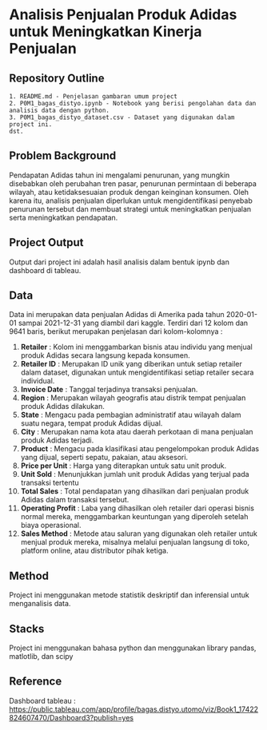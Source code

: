 # Analisis Penjualan Produk Adidas untuk Meningkatkan Kinerja Penjualan

## Repository Outline
```
1. README.md - Penjelasan gambaran umum project
2. P0M1_bagas_distyo.ipynb - Notebook yang berisi pengolahan data dan analisis data dengan python.
3. P0M1_bagas_distyo_dataset.csv - Dataset yang digunakan dalam project ini.
dst.
```

## Problem Background
Pendapatan Adidas tahun ini mengalami penurunan, yang mungkin disebabkan oleh perubahan tren pasar, penurunan permintaan di beberapa wilayah, atau ketidaksesuaian produk dengan keinginan konsumen. Oleh karena itu, analisis penjualan diperlukan untuk mengidentifikasi penyebab penurunan tersebut dan membuat strategi untuk meningkatkan penjualan serta meningkatkan pendapatan.

## Project Output
Output dari project ini adalah hasil analisis dalam bentuk ipynb dan dashboard di tableau.

## Data
Data ini merupakan data penjualan Adidas di Amerika pada tahun 2020-01-01 sampai 2021-12-31 yang diambil dari kaggle. Terdiri dari 12 kolom dan 9641 baris, berikut merupakan penjelasan dari kolom-kolomnya :

1. **Retailer** : Kolom ini menggambarkan bisnis atau individu yang menjual produk Adidas secara langsung kepada konsumen.
2. **Retailer ID** : Merupakan ID unik yang diberikan untuk setiap retailer dalam dataset, digunakan untuk mengidentifikasi setiap retailer secara individual.
3. **Invoice Date** : Tanggal terjadinya transaksi penjualan.
4. **Region** : Merupakan wilayah geografis atau distrik tempat penjualan produk Adidas dilakukan.
5. **State** : Mengacu pada pembagian administratif atau wilayah dalam suatu negara, tempat produk Adidas dijual.
6. **City** : Merupakan nama kota atau daerah perkotaan di mana penjualan produk Adidas terjadi.
7. **Product** : Mengacu pada klasifikasi atau pengelompokan produk Adidas yang dijual, seperti sepatu, pakaian, atau aksesori.
8. **Price per Unit** : Harga yang diterapkan untuk satu unit produk.
9. **Unit Sold** : Menunjukkan jumlah unit produk Adidas yang terjual pada transaksi tertentu
10. **Total Sales** : Total pendapatan yang dihasilkan dari penjualan produk Adidas dalam transaksi tersebut.
11. **Operating Profit** : Laba yang dihasilkan oleh retailer dari operasi bisnis normal mereka, menggambarkan keuntungan yang diperoleh setelah biaya operasional.
12. **Sales Method** : Metode atau saluran yang digunakan oleh retailer untuk menjual produk mereka, misalnya melalui penjualan langsung di toko, platform online, atau distributor pihak ketiga.

## Method
Project ini menggunakan metode statistik deskriptif dan inferensial untuk menganalisis data.

## Stacks
Project ini menggunakan bahasa python dan menggunakan library pandas, matlotlib, dan scipy

## Reference
Dashboard tableau : https://public.tableau.com/app/profile/bagas.distyo.utomo/viz/Book1_17422824607470/Dashboard3?publish=yes
